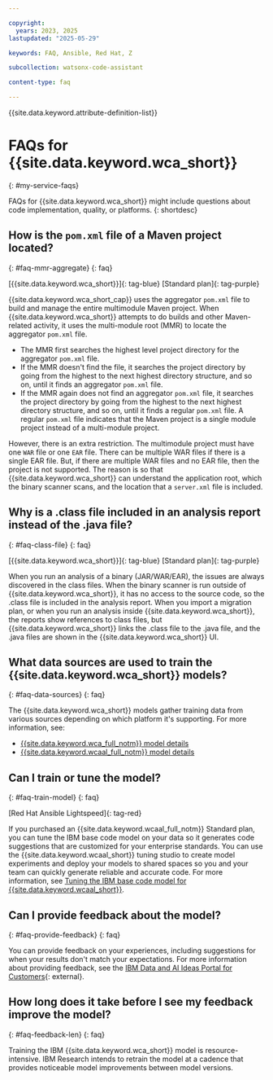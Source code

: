 ```yaml
---

copyright:
  years: 2023, 2025
lastupdated: "2025-05-29"

keywords: FAQ, Ansible, Red Hat, Z

subcollection: watsonx-code-assistant

content-type: faq

---
```



{{site.data.keyword.attribute-definition-list}}


# FAQs for {{site.data.keyword.wca_short}}
{: #my-service-faqs}

FAQs for {{site.data.keyword.wca_short}} might include questions about code implementation, quality, or platforms.
{: shortdesc}

## How is the `pom.xml` file of a Maven project located?
{: #faq-mmr-aggregate}
{: faq}

[{{site.data.keyword.wca_short}}]{: tag-blue} [Standard plan]{: tag-purple}

{{site.data.keyword.wca_short_cap}} uses the aggregator `pom.xml` file to build and manage the entire multimodule Maven project. When {{site.data.keyword.wca_short}} attempts to do builds and other Maven-related activity, it uses the multi-module root (MMR) to locate the aggregator `pom.xml` file. 
- The MMR first searches the highest level project directory for the aggregator `pom.xml` file. 
- If the MMR doesn't find the file, it searches the project directory by going from the highest to the next highest directory structure, and so on, until it finds an aggregator `pom.xml` file. 
- If the MMR again does not find an aggregator `pom.xml` file, it searches the project directory by going from the highest to the next highest directory structure, and so on, until it finds a regular `pom.xml` file. A regular `pom.xml` file indicates that the Maven project is a single module project instead of a multi-module project. 

However, there is an extra restriction. The multimodule project must have one `WAR` file or one `EAR` file. There can be multiple WAR files if there is a single EAR file. But, if there are multiple WAR files and no EAR file, then the project is not supported. The reason is so that {{site.data.keyword.wca_short}} can understand the application root, which the binary scanner scans, and the location that a `server.xml` file is included.

## Why is a .class file included in an analysis report instead of the .java file?
{: #faq-class-file}
{: faq}

[{{site.data.keyword.wca_short}}]{: tag-blue} [Standard plan]{: tag-purple}

When you run an analysis of a binary (JAR/WAR/EAR), the issues are always discovered in the class files. When the binary scanner is run outside of {{site.data.keyword.wca_short}}, it has no access to the source code, so the .class file is included in the analysis report. When you import a migration plan, or when you run an analysis inside {{site.data.keyword.wca_short}}, the reports show references to class files, but {{site.data.keyword.wca_short}} links the .class file to the .java file, and the .java files are shown in the {{site.data.keyword.wca_short}} UI.

## What data sources are used to train the {{site.data.keyword.wca_short}} models?
{: #faq-data-sources}
{: faq}

The {{site.data.keyword.wca_short}} models gather training data from various sources depending on which platform it's supporting. For more information, see:

- [{{site.data.keyword.wca_full_notm}} model details](/docs/watsonx-code-assistant?topic=watsonx-code-assistant-wca-model-details)
- [{{site.data.keyword.wcaal_full_notm}} model details](/docs/watsonx-code-assistant?topic=watsonx-code-assistant-ansible-model-details)

## Can I train or tune the model?
{: #faq-train-model}
{: faq}

[Red Hat Ansible Lightspeed]{: tag-red}

If you purchased an {{site.data.keyword.wcaal_full_notm}} Standard plan, you can tune the IBM base code model on your data so it generates code suggestions that are customized for your enterprise standards. You can use the {{site.data.keyword.wcaal_short}} tuning studio to create model experiments and deploy your models to shared spaces so you and your team can quickly generate reliable and accurate code. For more information, see [Tuning the IBM base code model for {{site.data.keyword.wcaal_short}}](/docs/watsonx-code-assistant?topic=watsonx-code-assistant-tutorial-tune-ansible).

## Can I provide feedback about the model?
{: #faq-provide-feedback}
{: faq}

You can provide feedback on your experiences, including suggestions for when your results don't match your expectations. For more information about providing feedback, see the [IBM Data and AI Ideas Portal for Customers](https://ibm-data-and-ai.ideas.ibm.com/){: external}.

## How long does it take before I see my feedback improve the model?
{: #faq-feedback-len}
{: faq}

Training the IBM {{site.data.keyword.wca_short}} model is resource-intensive. IBM Research intends to retrain the model at a cadence that provides noticeable model improvements between model versions.
